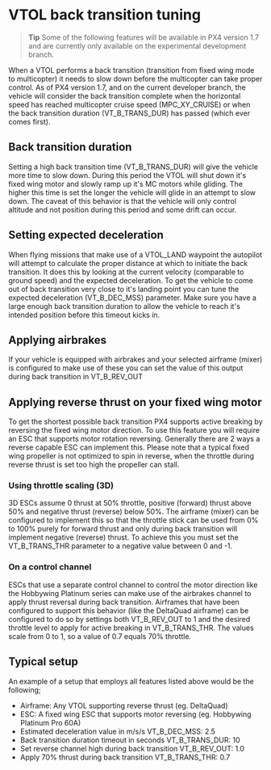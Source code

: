 # VTOL back transition tuning

> **Tip** Some of the following features will be available in PX4 version 1.7 and are currently only available on the experimental development branch.

When a VTOL performs a back transition (transition from fixed wing mode to multicopter) it needs to slow down before the multicopter can take proper control.
As of PX4 version 1.7, and on the current developer branch, the vehicle will consider the back transition complete when the horizontal speed has reached multicopter cruise speed (MPC_XY_CRUISE) or when the back transition duration (VT_B_TRANS_DUR) has passed (which ever comes first).

## Back transition duration
Setting a high back transition time (VT_B_TRANS_DUR) will give the vehicle more time to slow down. During this period the VTOL will shut down it's fixed wing motor and slowly ramp up it's MC motors while gliding. The higher this time is set the longer the vehicle will glide in an attempt to slow down. The caveat of this behavior is that the vehicle will only control altitude and not position during this period and some drift can occur.

## Setting expected deceleration
When flying missions that make use of a VTOL_LAND waypoint the autopilot will attempt to calculate the proper distance at which to initiate the back transition. It does this by looking at the current velocity (comparable to ground speed) and the expected deceleration. To get the vehicle to come out of back transition very close to it's landing point you can tune the expected deceleration (VT_B_DEC_MSS) parameter. Make sure you have a large enough back transition duration to allow the vehicle to reach it's intended position before this timeout kicks in.

## Applying airbrakes
If your vehicle is equipped with airbrakes and your selected airframe (mixer) is configured to make use of these you can set the value of this output during back transition in VT_B_REV_OUT

## Applying reverse thrust on your fixed wing motor
To get the shortest possible back transition PX4 supports active breaking by reversing the fixed wing motor direction. To use this feature you will require an ESC that supports motor rotation reversing. Generally there are 2 ways a reverse capable ESC can implement this. Please note that a typical fixed wing propeller is not optimized to spin in reverse, when the throttle during reverse thrust is set too high the propeller can stall.

### Using throttle scaling (3D)
3D ESCs assume 0 thrust at 50% throttle, positive (forward) thrust above 50% and negative thrust (reverse) below 50%. The airframe (mixer) can be configured to implement this so that the throttle stick can be used from 0% to 100% purely for forward thrust and only during back transition will implement negative (reverse) thrust. To achieve this you must set the VT_B_TRANS_THR parameter to a negative value between 0 and -1.

### On a control channel
ESCs that use a separate control channel to control the motor direction like the Hobbywing Platinum series can make use of the airbrakes channel to apply thrust reversal during back transition. Airframes that have been configured to support this behavior (like the DeltaQuad airframe) can be configured to do so by settings both VT_B_REV_OUT to 1 and the desired throttle level to apply for active breaking in VT_B_TRANS_THR. The values scale from 0 to 1, so a value of 0.7 equals 70% throttle.

## Typical setup
An example of a setup that employs all features listed above would be the following;

- Airframe: Any VTOL supporting reverse thrust (eg. DeltaQuad)
- ESC: A fixed wing ESC that supports motor reversing (eg. Hobbywing Platinum Pro 60A)
- Estimated deceleration value in m/s/s VT_B_DEC_MSS: 2.5
- Back transition duration timeout in seconds VT_B_TRANS_DUR: 10
- Set reverse channel high during back transition VT_B_REV_OUT: 1.0
- Apply 70% thrust during back transition VT_B_TRANS_THR: 0.7


